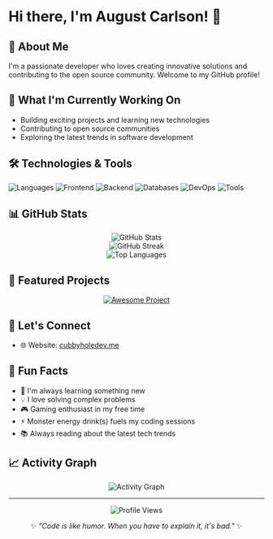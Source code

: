# Hi there, I'm August Carlson! 👋

## 🚀 About Me

I'm a passionate developer who loves creating innovative solutions and contributing to the open source community. Welcome to my GitHub profile!

## 🔭 What I'm Currently Working On

- Building exciting projects and learning new technologies
- Contributing to open source communities
- Exploring the latest trends in software development

## 🛠️ Technologies & Tools

![Languages](https://skills-icons.vercel.app/api/icons?i=js,ts,python,go&theme=dark)
![Frontend](https://skills-icons.vercel.app/api/icons?i=react,html,tailwindcss&theme=dark)
![Backend](https://skills-icons.vercel.app/api/icons?i=nodejs,hono&theme=dark)
![Databases](https://skills-icons.vercel.app/api/icons?i=postgresql&theme=dark)
![DevOps](https://skills-icons.vercel.app/api/icons?i=appwrite&theme=dark)
![Tools](https://skills-icons.vercel.app/api/icons?i=git,vscode,archlinux,zsh&theme=dark)

## 📊 GitHub Stats

<div align="center">
  <img src="https://github-readme-stats.vercel.app/api?username=acarlson33&show_icons=true&theme=dark&hide_border=true&include_all_commits=true&count_private=true" alt="GitHub Stats" />
</div>

<div align="center">
  <img src="https://github-readme-streak-stats.herokuapp.com/?user=acarlson33&theme=dark&hide_border=true" alt="GitHub Streak" />
</div>

<div align="center">
  <img src="https://github-readme-stats.vercel.app/api/top-langs/?username=acarlson33&theme=dark&hide_border=true&include_all_commits=true&count_private=true&layout=compact" alt="Top Languages" />
</div>

## 🌟 Featured Projects

<!-- You can customize this section with your actual projects -->
<div align="center">
  <a href="https://github.com/acarlson33">
    <img src="https://github-readme-stats.vercel.app/api/pin/?username=acarlson33&repo=blog&theme=dark&hide_border=true" alt="Awesome Project" />
  </a>
</div>

## 🤝 Let's Connect

<!--- 💼 LinkedIn: [Connect with me](https://www.linkedin.com/in/acarlson33)
- 📧 Email: [Get in touch](mailto:your.email@example.com)
- 🐦 Twitter: [@acarlson33](https://twitter.com/acarlson33)
-->
- 🌐 Website: [cubbyholedev.me](https://cubbyholedev.me)

## 🎯 Fun Facts

- 🌱 I'm always learning something new
- 💡 I love solving complex problems
- 🎮 Gaming enthusiast in my free time
- ⚡ Monster energy drink(s) fuels my coding sessions
- 📚 Always reading about the latest tech trends

## 📈 Activity Graph

<div align="center">
  <img src="https://github-readme-activity-graph.vercel.app/graph?username=acarlson33&bg_color=0d1117&color=ffffff&line=00ff00&point=ff6b6b&area=true&hide_border=true" alt="Activity Graph" />
</div>

---

<div align="center">
  <img src="https://komarev.com/ghpvc/?username=acarlson33&label=Profile%20Views&color=brightgreen&style=flat" alt="Profile Views" />
  
  ✨ *"Code is like humor. When you have to explain it, it's bad."* ✨
</div>
